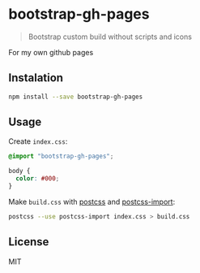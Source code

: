 # bootstrap-gh-pages

  > Bootstrap custom build without scripts and icons

  For my own github pages

## Instalation

```sh
npm install --save bootstrap-gh-pages
```

## Usage

  Create `index.css`:

```css
@import "bootstrap-gh-pages";

body {
  color: #000;
}
```

  Make `build.css` with [postcss][postcss] and [postcss-import][postcss-import]:

```sh
postcss --use postcss-import index.css > build.css
```

## License

  MIT

[postcss]: https://github.com/postcss/postcss
[postcss-import]: https://github.com/postcss/postcss-import
